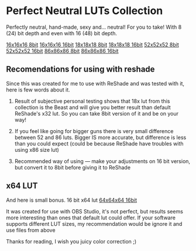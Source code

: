 Perfect Neutral LUTs Collection
===============================

Perfectly neutral, hand-made, sexy and... neutral! For you to take!
With 8 (24) bit depth and even with 16 (48) bit depth.

[16x16x16 8bit](PerfectNeutral/16-8bit.png?raw=true)
[16x16x16 16bit](PerfectNeutral/16-16bit.png?raw=true)
[18x18x18 8bit](PerfectNeutral/18-8bit.png?raw=true)
[18x18x18 16bit](PerfectNeutral/18-16bit.png?raw=true)
[52x52x52 8bit](PerfectNeutral/52-8bit.png?raw=true)
[52x52x52 16bit](PerfectNeutral/52-16bit.png?raw=true)
[86x86x86 8bit](PerfectNeutral/86-8bit.png?raw=true)
[86x86x86 16bit](PerfectNeutral/86-16bit.png?raw=true)



Recomendations for using with reshade
-------------------------------------

Since this was created for me to use with ReShade and was tested with it, here is few words about it.

1. Result of subjective personal testing shows that 18x lut from this collection is the Beast and will give you better result than default ReShade's x32 lut. So you can take 8bit version of it and be on your way!

2. If you feel like going for bigger guns there is very small difference between 52 and 86 luts. Bigger IS more accurate, but difference is less than you could expect (could be because ReShade have troubles with using x86 size lut)

3. Recommended way of using — make your adjustments on 16 bit version, but convert it to 8bit before giving it to ReShade



x64 LUT
-------

And here is small bonus.
16 bit x64 lut
[64x64x64 16bit](NotPerfect/OBS16bit.png?raw=true)

It was created for use with OBS Studio, it's not perfect, but results seems more interesting than ones that default lut could offer.
If your software supports different LUT sizes, my recommendation would be ignore it and use files from above

Thanks for reading, I wish you juicy color correction ;)
